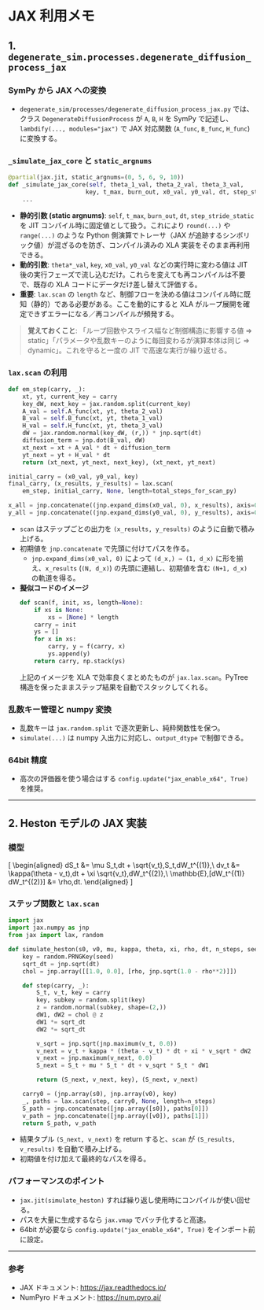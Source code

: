# JAX 利用メモ

## 1. `degenerate_sim.processes.degenerate_diffusion_process_jax`

### SymPy から JAX への変換
- `degenerate_sim/processes/degenerate_diffusion_process_jax.py` では、クラス `DegenerateDiffusionProcess` が `A`, `B`, `H` を SymPy で記述し、`lambdify(..., modules="jax")` で JAX 対応関数 (`A_func`, `B_func`, `H_func`) に変換する。

### `_simulate_jax_core` と `static_argnums`
```python
@partial(jax.jit, static_argnums=(0, 5, 6, 9, 10))
def _simulate_jax_core(self, theta_1_val, theta_2_val, theta_3_val,
                      key, t_max, burn_out, x0_val, y0_val, dt, step_stride_static):
    ...
```
- **静的引数 (static argnums)**: `self`, `t_max`, `burn_out`, `dt`, `step_stride_static` を JIT コンパイル時に固定値として扱う。これにより `round(...)` や `range(...)` のような Python 側演算でトレーサ（JAX が追跡するシンボリック値）が混ざるのを防ぎ、コンパイル済みの XLA 実装をそのまま再利用できる。
- **動的引数**: `theta*_val`, `key`, `x0_val`, `y0_val` などの実行時に変わる値は JIT 後の実行フェーズで流し込むだけ。これらを変えても再コンパイルは不要で、既存の XLA コードにデータだけ差し替えて評価する。
- **重要**: `lax.scan` の `length` など、制御フローを決める値はコンパイル時に既知（静的）である必要がある。ここを動的にすると XLA がループ展開を確定できずエラーになる／再コンパイルが頻発する。

> **覚えておくこと**: 「ループ回数やスライス幅など制御構造に影響する値 ⇒ static」「パラメータや乱数キーのように毎回変わるが演算本体は同じ ⇒ dynamic」。これを守ると一度の JIT で高速な実行が繰り返せる。

### `lax.scan` の利用
```python
def em_step(carry, _):
    xt, yt, current_key = carry
    key_dW, next_key = jax.random.split(current_key)
    A_val = self.A_func(xt, yt, theta_2_val)
    B_val = self.B_func(xt, yt, theta_1_val)
    H_val = self.H_func(xt, yt, theta_3_val)
    dW = jax.random.normal(key_dW, (r,)) * jnp.sqrt(dt)
    diffusion_term = jnp.dot(B_val, dW)
    xt_next = xt + A_val * dt + diffusion_term
    yt_next = yt + H_val * dt
    return (xt_next, yt_next, next_key), (xt_next, yt_next)

initial_carry = (x0_val, y0_val, key)
final_carry, (x_results, y_results) = lax.scan(
    em_step, initial_carry, None, length=total_steps_for_scan_py)

x_all = jnp.concatenate((jnp.expand_dims(x0_val, 0), x_results), axis=0)
y_all = jnp.concatenate((jnp.expand_dims(y0_val, 0), y_results), axis=0)
```
- `scan` はステップごとの出力を `(x_results, y_results)` のように自動で積み上げる。
- 初期値を `jnp.concatenate` で先頭に付けてパスを作る。
  - `jnp.expand_dims(x0_val, 0)` によって `(d_x,) → (1, d_x)` に形を揃え、`x_results` (`(N, d_x)`) の先頭に連結し、初期値を含む `(N+1, d_x)` の軌道を得る。
- **擬似コードのイメージ**
  ```python
  def scan(f, init, xs, length=None):
      if xs is None:
          xs = [None] * length
      carry = init
      ys = []
      for x in xs:
          carry, y = f(carry, x)
          ys.append(y)
      return carry, np.stack(ys)
  ```
  上記のイメージを XLA で効率良くまとめたものが `jax.lax.scan`。PyTree 構造を保ったままステップ結果を自動でスタックしてくれる。

### 乱数キー管理と numpy 変換
- 乱数キーは `jax.random.split` で逐次更新し、純粋関数性を保つ。
- `simulate(...)` は numpy 入出力に対応し、`output_dtype` で制御できる。

### 64bit 精度
- 高次の評価器を使う場合はする `config.update("jax_enable_x64", True)` を推奨。

---

## 2. Heston モデルの JAX 実装

### 模型
\[
\begin{aligned}
 dS_t &= \mu S_t\,dt + \sqrt{v_t}\,S_t\,dW_t^{(1)},\\
 dv_t &= \kappa(\theta - v_t)\,dt + \xi \sqrt{v_t}\,dW_t^{(2)},\\
 \mathbb{E}\,[dW_t^{(1)} dW_t^{(2)}] &= \rho\,dt.
\end{aligned}
\]

### ステップ関数と `lax.scan`
```python
import jax
import jax.numpy as jnp
from jax import lax, random

def simulate_heston(s0, v0, mu, kappa, theta, xi, rho, dt, n_steps, seed=0):
    key = random.PRNGKey(seed)
    sqrt_dt = jnp.sqrt(dt)
    chol = jnp.array([[1.0, 0.0], [rho, jnp.sqrt(1.0 - rho**2)]])

    def step(carry, _):
        S_t, v_t, key = carry
        key, subkey = random.split(key)
        z = random.normal(subkey, shape=(2,))
        dW1, dW2 = chol @ z
        dW1 *= sqrt_dt
        dW2 *= sqrt_dt

        v_sqrt = jnp.sqrt(jnp.maximum(v_t, 0.0))
        v_next = v_t + kappa * (theta - v_t) * dt + xi * v_sqrt * dW2
        v_next = jnp.maximum(v_next, 0.0)
        S_next = S_t + mu * S_t * dt + v_sqrt * S_t * dW1

        return (S_next, v_next, key), (S_next, v_next)

    carry0 = (jnp.array(s0), jnp.array(v0), key)
    _, paths = lax.scan(step, carry0, None, length=n_steps)
    S_path = jnp.concatenate([jnp.array([s0]), paths[0]])
    v_path = jnp.concatenate([jnp.array([v0]), paths[1]])
    return S_path, v_path
```
- 結果タプル `(S_next, v_next)` を return すると、`scan` が `(S_results, v_results)` を自動で積み上げる。
- 初期値を付け加えて最終的なパスを得る。

### パフォーマンスのポイント
- `jax.jit(simulate_heston)` すれば繰り返し使用時にコンパイルが使い回せる。
- パスを大量に生成するなら `jax.vmap` でバッチ化すると高速。
- 64bit が必要なら `config.update("jax_enable_x64", True)` をインポート前に設定。

---

### 参考
- JAX ドキュメント: https://jax.readthedocs.io/
- NumPyro ドキュメント: https://num.pyro.ai/
